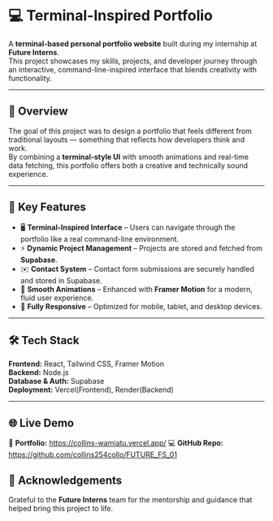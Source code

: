 # 💻 Terminal-Inspired Portfolio

A **terminal-based personal portfolio website** built during my internship at **Future Interns**.  
This project showcases my skills, projects, and developer journey through an interactive, command-line-inspired interface that blends creativity with functionality.

---

## 🚀 Overview

The goal of this project was to design a portfolio that feels different from traditional layouts — something that reflects how developers think and work.  
By combining a **terminal-style UI** with smooth animations and real-time data fetching, this portfolio offers both a creative and technically sound experience.

---

## 🧠 Key Features

- 🖥️ **Terminal-Inspired Interface** – Users can navigate through the portfolio like a real command-line environment.  
- ⚡ **Dynamic Project Management** – Projects are stored and fetched from **Supabase**.  
- ✉️ **Contact System** – Contact form submissions are securely handled and stored in Supabase.  
- 🎨 **Smooth Animations** – Enhanced with **Framer Motion** for a modern, fluid user experience.  
- 📱 **Fully Responsive** – Optimized for mobile, tablet, and desktop devices.  

---

## 🛠️ Tech Stack

**Frontend:** React, Tailwind CSS, Framer Motion  
**Backend:** Node.js  
**Database & Auth:** Supabase  
**Deployment:** Vercel(Frontend), Render(Backend) 

---
## 🌐 Live Demo

🔗 **Portfolio:**  https://collins-wamiatu.vercel.app/
💻 **GitHub Repo:** https://github.com/collins254collo/FUTURE_FS_01

## 🙌 Acknowledgements

Grateful to the **Future Interns** team for the mentorship and guidance that helped bring this project to life.


